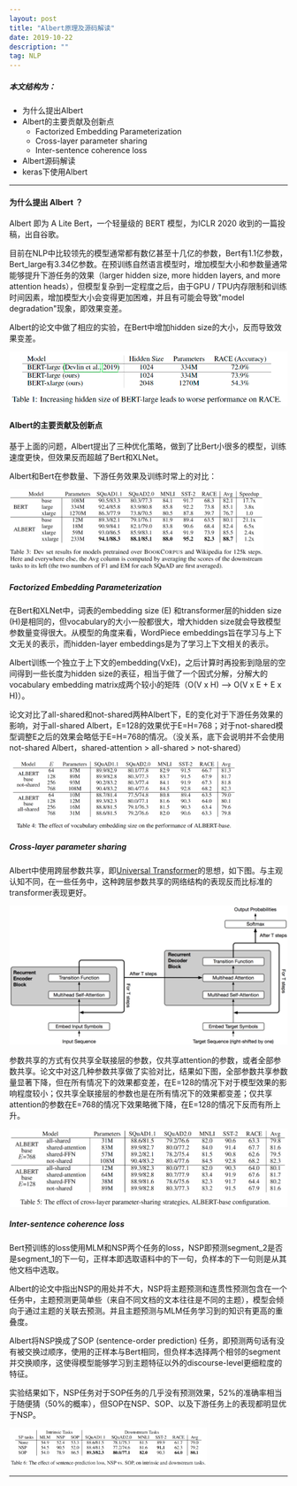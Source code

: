 ```yaml
---
layout: post
title: "Albert原理及源码解读"
date: 2019-10-22
description: ""
tag: NLP
---
```


##### 本文结构为：

- 为什么提出Albert
- Albert的主要贡献及创新点
  - Factorized Embedding Parameterization
  - Cross-layer parameter sharing
  - Inter-sentence coherence loss
- Albert源码解读
- keras下使用Albert

------

#### 为什么提出 Albert ？

Albert 即为 A Lite Bert，一个轻量级的 BERT 模型，为ICLR 2020 收到的一篇投稿，出自谷歌。

目前在NLP中比较领先的模型通常都有数亿甚至十几亿的参数，Bert有1.1亿参数，Bert_large有3.34亿参数。在预训练自然语言模型时，增加模型大小和参数量通常能够提升下游任务的效果（larger hidden size, more hidden layers, and more attention heads），但模型复杂到一定程度之后，由于GPU / TPU内存限制和训练时间因素，增加模型大小会变得更加困难，并且有可能会导致"model degradation"现象，即效果变差。

Albert的论文中做了相应的实验，在Bert中增加hidden size的大小，反而导致效果变差。

<img src="https://github.com/BaiJingting/baijingting.github.io/blob/master/images/posts/image-20191022213423107.png?raw=true" alt="image-20191022213423107" style="zoom:80%;" />

#### Albert的主要贡献及创新点

基于上面的问题，Albert提出了三种优化策略，做到了比Bert小很多的模型，训练速度更快，但效果反而超越了Bert和XLNet。

Albert和Bert在参数量、下游任务效果及训练时常上的对比：

<img src="https://github.com/BaiJingting/baijingting.github.io/blob/master/images/posts/image-20191023004757335.png?raw=true" alt="image-20191023004757335" style="zoom:45%;" />

##### **Factorized Embedding Parameterization**

在Bert和XLNet中，词表的embedding size (E) 和transformer层的hidden size (H)是相同的，但vocabulary的大小一般都很大，增大hidden size就会导致模型参数量变得很大。从模型的角度来看，WordPiece embeddings旨在学习与上下文无关的表示，而hidden-layer embeddings是为了学习上下文相关的表示。

Albert训练一个独立于上下文的embedding(VxE)，之后计算时再投影到隐层的空间得到一些长度为hidden size的表征，相当于做了一个因式分解，分解大的vocabulary embedding matrix成两个较小的矩阵（O(V x H) --> O(V x E + E x H)）。

论文对比了all-shared和not-shared两种Albert下，E的变化对于下游任务效果的影响，对于all-shared Albert，E=128的效果优于E=H=768；对于not-shared模型调整E之后的效果会略低于E=H=768的情况。（没关系，底下会说明并不会使用not-shared Albert，shared-attention > all-shared > not-shared）

<img src="https://github.com/BaiJingting/baijingting.github.io/blob/master/images/posts/image-20191023003947748.png?raw=true" alt="image-20191023003947748" style="zoom:40%;" />

##### **Cross-layer parameter sharing**

Albert中使用跨层参数共享，即[Universal Transformer](https://zhuanlan.zhihu.com/p/44655133)的思想，如下图。与主观认知不同，在一些任务中，这种跨层参数共享的网络结构的表现反而比标准的transformer表现更好。

<img src="https://github.com/BaiJingting/baijingting.github.io/blob/master/images/posts/image-20191023012348708.png?raw=true" alt="image-20191023012348708" style="zoom:50%;" />

参数共享的方式有仅共享全联接层的参数，仅共享attention的参数，或者全部参数共享。论文中对这几种参数共享做了实验对比，结果如下图，全部参数共享参数量显著下降，但在所有情况下的效果都变差，在E=128的情况下对于模型效果的影响程度较小；仅共享全联接层的参数也是在所有情况下的效果都变差；仅共享attention的参数在E=768的情况下效果略微下降，在E=128的情况下反而有所上升。

![image-20191022234924050](https://github.com/BaiJingting/baijingting.github.io/blob/master/images/posts/image-20191022234924050.png?raw=true)

##### **Inter-sentence coherence loss**

Bert预训练的loss使用MLM和NSP两个任务的loss，NSP即预测segment_2是否是segment_1的下一句，正样本即选取语料中的下一句，负样本的下一句则是从其他文档中选取。

Albert的论文中指出NSP的用处并不大，NSP将主题预测和连贯性预测包含在一个任务中，主题预测更简单些（来自不同文档的文本往往是不同的主题），模型会倾向于通过主题的关联去预测。并且主题预测与MLM任务学习到的知识有更高的重叠度。

Albert将NSP换成了SOP (sentence-order prediction) 任务，即预测两句话有没有被交换过顺序，使用的正样本与Bert相同，但负样本选择两个相邻的segment并交换顺序，这使得模型能够学习到主题特征以外的discourse-level更细粒度的特征。

实验结果如下，NSP任务对于SOP任务的几乎没有预测效果，52%的准确率相当于随便猜（50%的概率），但SOP在NSP、SOP、以及下游任务上的表现都明显优于NSP。

<img src="https://github.com/BaiJingting/baijingting.github.io/blob/master/images/posts/image-20191023003634611.png?raw=true" alt="image-20191023003634611" style="zoom:35%;" />

------

